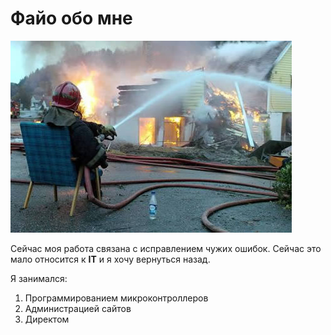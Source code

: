 # Файо обо мне

![](/1.jpg)

Сейчас моя работа связана с исправлением чужих ошибок. Сейчас это мало относится к **IT** и я хочу вернуться назад.

Я занимался:

1. Программированием микроконтроллеров
2. Администрацией сайтов
3. Директом

